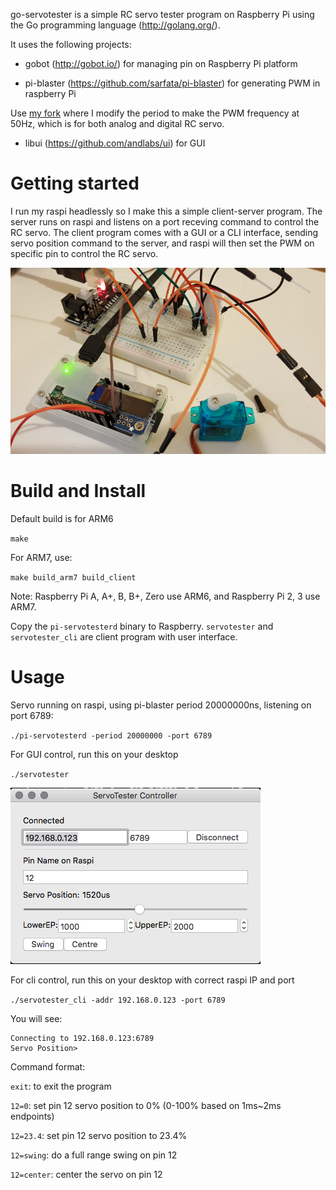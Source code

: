 go-servotester is a simple RC servo tester program on Raspberry Pi using the Go programming language (http://golang.org/).

It uses the following projects:
- gobot (http://gobot.io/) for managing pin on Raspberry Pi platform

- pi-blaster (https://github.com/sarfata/pi-blaster) for generating PWM in raspberry Pi

Use [my fork](https://github.com/starryalley/pi-blaster) where I modify the period to make the PWM frequency at 50Hz, which is for both analog and digital RC servo.

- libui (https://github.com/andlabs/ui) for GUI


# Getting started

I run my raspi headlessly so I make this a simple client-server program. The server runs on raspi and listens on a port receving command to control the RC servo. The client program comes with a GUI or a CLI interface, sending servo position command to the server, and raspi will then set the PWM on specific pin to control the RC servo.

![my setup](images/setup.png)

# Build and Install

Default build is for ARM6

`make`


For ARM7, use:

`make build_arm7 build_client`

Note: Raspberry Pi A, A+, B, B+, Zero use ARM6, and Raspberry Pi 2, 3 use ARM7.

Copy the `pi-servotesterd` binary to Raspberry. `servotester` and `servotester_cli` are client program with user interface.


# Usage

Servo running on raspi, using pi-blaster period 20000000ns, listening on port 6789:

`./pi-servotesterd -period 20000000 -port 6789`

For GUI control, run this on your desktop

`./servotester`

![Screenshot](images/gui.png)


For cli control, run this on your desktop with correct raspi IP and port

`./servotester_cli -addr 192.168.0.123 -port 6789`

You will see:

```
Connecting to 192.168.0.123:6789
Servo Position>
```

Command format:

`exit`: to exit the program

`12=0`: set pin 12 servo position to 0% (0-100% based on 1ms~2ms endpoints)

`12=23.4`: set pin 12 servo position to 23.4%

`12=swing`: do a full range swing on pin 12

`12=center`: center the servo on pin 12

